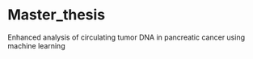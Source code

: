 # Master_thesis
Enhanced analysis of circulating tumor DNA in pancreatic cancer using machine learning
